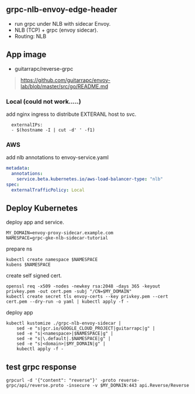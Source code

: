 ## grpc-nlb-envoy-edge-header

* run grpc under NLB with sidecar Envoy.
* NLB (TCP) + grpc (envoy sidecar).
* Routing: NLB

## App image

* guitarrapc/reverse-grpc

> https://github.com/guitarrapc/envoy-lab/blob/master/src/go/README.md

### Local (could not work.....)

add nginx ingress to distribute EXTERANL host to svc.

```shell
  externalIPs:
  - $(hostname -I | cut -d' ' -f1)
```

### AWS

add nlb annotations to envoy-service.yaml

```yaml
metadata:
  annotations:
    service.beta.kubernetes.io/aws-load-balancer-type: "nlb"
spec:
  externalTrafficPolicy: Local
```

## Deploy Kubernetes

deploy app and service.

```shell
MY_DOMAIN=envoy-proxy-sidecar.example.com
NAMESPACE=grpc-gke-nlb-sidecar-tutorial
```

prepare ns

```shell
kubectl create namespace $NAMESPACE
kubens $NAMESPACE
```

create self signed cert.

```shell
openssl req -x509 -nodes -newkey rsa:2048 -days 365 -keyout privkey.pem -out cert.pem -subj "/CN=$MY_DOMAIN"
kubectl create secret tls envoy-certs --key privkey.pem --cert cert.pem --dry-run -o yaml | kubectl apply -f -
```

deploy app
```shell
kubectl kustomize ./grpc-nlb-envoy-sidecar |
    sed -e "s|gcr.io/GOOGLE_CLOUD_PROJECT|guitarrapc|g" |
    sed -e "s|<namespace>|$NAMESPACE|g" |
    sed -e "s|\.default|.$NAMESPACE|g" |
    sed -e "s|<domain>|$MY_DOMAIN|g" |
    kubectl apply -f -
```

## test grpc response

```shell
grpcurl -d '{"content": "reverse"}' -proto reverse-grpc/api/reverse.proto -insecure -v $MY_DOMAIN:443 api.Reverse/Reverse
```
